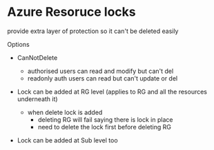 # Azure Resoruce locks

provide extra layer of protection so it can't be deleted easily

Options
* CanNotDelete
    * authorised users can read and modify but can't del
    * readonly auth users can read but can't update or del


* Lock can be added at RG level (applies to RG and all the resources underneath it)
    * when delete lock is added 
        * deleting RG will fail saying there is lock in place
        * need to delete the lock first before deleting RG

* Lock can be added at Sub level too